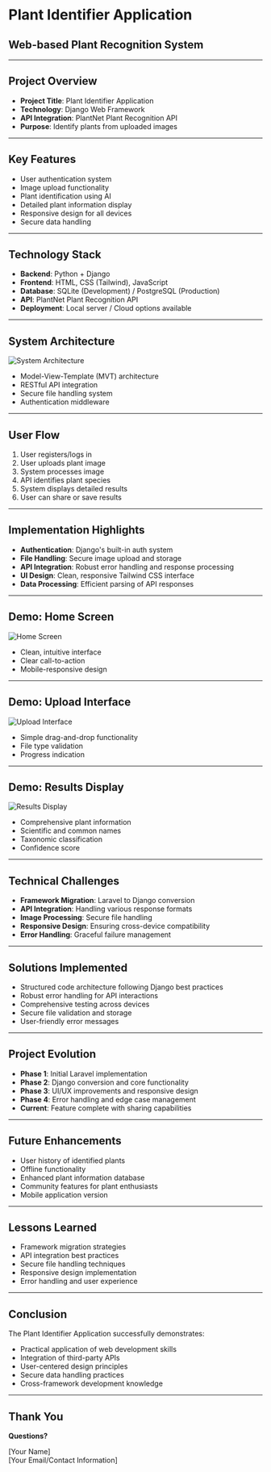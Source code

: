 # Plant Identifier Application
## Web-based Plant Recognition System

---

## Project Overview

- **Project Title**: Plant Identifier Application
- **Technology**: Django Web Framework
- **API Integration**: PlantNet Plant Recognition API
- **Purpose**: Identify plants from uploaded images

---

## Key Features

- User authentication system
- Image upload functionality
- Plant identification using AI
- Detailed plant information display
- Responsive design for all devices
- Secure data handling

---

## Technology Stack

- **Backend**: Python + Django
- **Frontend**: HTML, CSS (Tailwind), JavaScript
- **Database**: SQLite (Development) / PostgreSQL (Production)
- **API**: PlantNet Plant Recognition API
- **Deployment**: Local server / Cloud options available

---

## System Architecture

![System Architecture](https://via.placeholder.com/800x400?text=System+Architecture+Diagram)

- Model-View-Template (MVT) architecture
- RESTful API integration
- Secure file handling system
- Authentication middleware

---

## User Flow

1. User registers/logs in
2. User uploads plant image
3. System processes image
4. API identifies plant species
5. System displays detailed results
6. User can share or save results

---

## Implementation Highlights

- **Authentication**: Django's built-in auth system
- **File Handling**: Secure image upload and storage
- **API Integration**: Robust error handling and response processing
- **UI Design**: Clean, responsive Tailwind CSS interface
- **Data Processing**: Efficient parsing of API responses

---

## Demo: Home Screen

![Home Screen](https://via.placeholder.com/800x400?text=Home+Screen+Screenshot)

- Clean, intuitive interface
- Clear call-to-action
- Mobile-responsive design

---

## Demo: Upload Interface

![Upload Interface](https://via.placeholder.com/800x400?text=Upload+Interface+Screenshot)

- Simple drag-and-drop functionality
- File type validation
- Progress indication

---

## Demo: Results Display

![Results Display](https://via.placeholder.com/800x400?text=Results+Display+Screenshot)

- Comprehensive plant information
- Scientific and common names
- Taxonomic classification
- Confidence score

---

## Technical Challenges

- **Framework Migration**: Laravel to Django conversion
- **API Integration**: Handling various response formats
- **Image Processing**: Secure file handling
- **Responsive Design**: Ensuring cross-device compatibility
- **Error Handling**: Graceful failure management

---

## Solutions Implemented

- Structured code architecture following Django best practices
- Robust error handling for API interactions
- Comprehensive testing across devices
- Secure file validation and storage
- User-friendly error messages

---

## Project Evolution

- **Phase 1**: Initial Laravel implementation
- **Phase 2**: Django conversion and core functionality
- **Phase 3**: UI/UX improvements and responsive design
- **Phase 4**: Error handling and edge case management
- **Current**: Feature complete with sharing capabilities

---

## Future Enhancements

- User history of identified plants
- Offline functionality
- Enhanced plant information database
- Community features for plant enthusiasts
- Mobile application version

---

## Lessons Learned

- Framework migration strategies
- API integration best practices
- Secure file handling techniques
- Responsive design implementation
- Error handling and user experience

---

## Conclusion

The Plant Identifier Application successfully demonstrates:
- Practical application of web development skills
- Integration of third-party APIs
- User-centered design principles
- Secure data handling practices
- Cross-framework development knowledge

---

## Thank You

**Questions?**

[Your Name]  
[Your Email/Contact Information]
